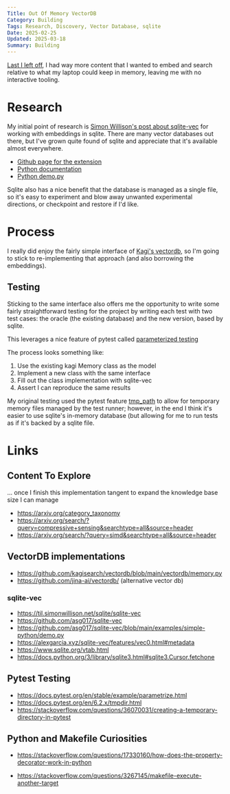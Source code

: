 ```yaml
---
Title: Out Of Memory VectorDB
Category: Building
Tags: Research, Discovery, Vector Database, sqlite
Date: 2025-02-25
Updated: 2025-03-18
Summary: Building
---
```


[Last I left off]({filename}/tools-for-thought-ships-log-03.md), I had way more
content that I wanted to embed and search relative to what my laptop could keep
in memory, leaving me with no interactive tooling.

# Research

My initial point of research is 
[Simon Willison's post about sqlite-vec](https://til.simonwillison.net/sqlite/sqlite-vec)
for working with embeddings in sqlite. There are many vector databases out
there, but I've grown quite found of sqlite and appreciate that it's available
almost everywhere.

- [Github page for the extension](https://github.com/asg017/sqlite-vec)
- [Python documentation](https://alexgarcia.xyz/sqlite-vec/python.html)
- [Python demo.py](https://github.com/asg017/sqlite-vec/blob/main/examples/simple-python/demo.py)

Sqlite also has a nice benefit that the database is managed as a single file,
so it's easy to experiment and blow away unwanted experimental directions, or
checkpoint and restore if I'd like.

# Process

I really did enjoy the fairly simple interface of 
[Kagi's vectordb](https://github.com/kagisearch/vectordb/tree/main), 
so I'm going to stick to re-implementing that approach (and also borrowing the
embeddings).

## Testing

Sticking to the same interface also offers me the opportunity to write some
fairly straightforward testing for the project by writing each test with two
test cases: the oracle (the existing database) and the new version, based by
sqlite.

This leverages a nice feature of pytest called 
[parameterized testing](https://docs.pytest.org/en/stable/example/parametrize.html)

The process looks something like:

1. Use the existing kagi Memory class as the model
2. Implement a new class with the same interface
3. Fill out the class implementation with sqlite-vec
4. Assert I can reproduce the same results

My original testing used the pytest feature
[tmp_path](https://docs.pytest.org/en/6.2.x/tmpdir.html) to allow for temporary
memory files managed by the test runner; however, in the end I think it's
easier to use sqlite's in-memory database (but allowing for me to run tests as
if it's backed by a sqlite file.


# Links

## Content To Explore

... once I finish this implementation tangent to expand the knowledge base size I can manage

- https://arxiv.org/category_taxonomy
- https://arxiv.org/search/?query=compressive+sensing&searchtype=all&source=header
- https://arxiv.org/search/?query=simd&searchtype=all&source=header

## VectorDB implementations

- https://github.com/kagisearch/vectordb/blob/main/vectordb/memory.py
- https://github.com/jina-ai/vectordb/ (alternative vector db)

### sqlite-vec

- https://til.simonwillison.net/sqlite/sqlite-vec
- https://github.com/asg017/sqlite-vec
- https://github.com/asg017/sqlite-vec/blob/main/examples/simple-python/demo.py
- https://alexgarcia.xyz/sqlite-vec/features/vec0.html#metadata
- https://www.sqlite.org/vtab.html
- https://docs.python.org/3/library/sqlite3.html#sqlite3.Cursor.fetchone

## Pytest Testing

- https://docs.pytest.org/en/stable/example/parametrize.html
- https://docs.pytest.org/en/6.2.x/tmpdir.html
- https://stackoverflow.com/questions/36070031/creating-a-temporary-directory-in-pytest

## Python and Makefile Curiosities

- https://stackoverflow.com/questions/17330160/how-does-the-property-decorator-work-in-python

- https://stackoverflow.com/questions/3267145/makefile-execute-another-target
